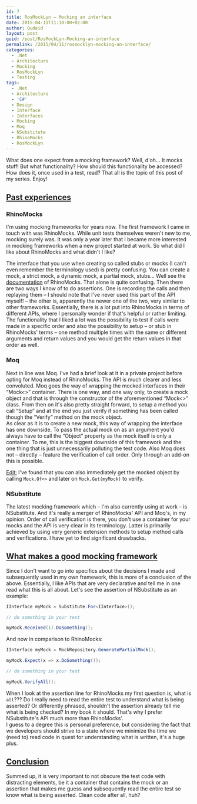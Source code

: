 ```yaml
---
id: 7
title: RosMockLyn – Mocking an interface
date: 2015-04-11T11:10:00+02:00
author: Qudeid
layout: post
guid: /post/RosMockLyn-Mocking-an-interface
permalink: /2015/04/11/rosmocklyn-mocking-an-interface/
categories:
  - .Net
  - Architecture
  - Mocking
  - RosMockLyn
  - Testing
tags:
  - .Net
  - Architecture
  - 'C#'
  - Design
  - Interface
  - Interfaces
  - Mocking
  - Moq
  - NSubstitute
  - RhinoMocks
  - RosMockLyn
---
```

What does one expect from a mocking framework? Well, d'oh… It mocks stuff! But what functionality? How should this functionality be accessed? How does it, once used in a test, read? That all is the topic of this post of my series. Enjoy!

## <u>Past experiences</u>

### RhinoMocks

I'm using mocking frameworks for years now. The first framework I came in touch with was RhinoMocks. While unit tests themselves weren't new to me, mocking surely was. It was only a year later that I became more interested in mocking frameworks when a new project started at work. So what did I like about RhinoMocks and what didn't I like?

The interface that you use when creating so called stubs or mocks (I can't even remember the terminology used) is pretty confusing. You can create a mock, a strict mock, a dynamic mock, a partial mock, stubs… Well see the [documentation](http://www.ayende.com/wiki/%28X%281%29S%28oi2wnukbxzv3tklgolfwaods%29%29/Rhino+Mocks.ashx) of RhinoMocks. That alone is quite confusing. Then there are two ways I know of to do assertions. One is recording the calls and then replaying them – I should note that I've never used this part of the API myself! – the other is, apparently the newer one of the two, very similar to other frameworks. Essentially, there is a lot put into RhinoMocks in terms of different APIs, where I personally wonder if that's helpful or rather limiting.  
The functionality that I liked a lot was the possibility to test if calls were made in a specific order and also the possibility to setup – or stub in RhinoMocks' terms – one method multiple times with the same or different arguments and return values and you would get the return values in that order as well. 

### Moq

Next in line was Moq. I've had a brief look at it in a private project before opting for Moq instead of RhinoMocks. The API is much clearer and less convoluted. Moq goes the way of wrapping the mocked interfaces in their “Mock<>” container. There is one way, and one way only, to create a mock object and that is through the constructor of the aforementioned “Mock<>” class. From then on it's also pretty straight forward, to setup a method you call “Setup” and at the end you just verify if something has been called though the “Verify” method on the mock object.  
As clear as it is to create a new mock, this way of wrapping the interface has one downside. To pass the actual mock on as an argument you'd always have to call the “Object” property as the mock itself is only a container. To me, this is the biggest downside of this framework and the one thing that is just unnecessarily polluting the test code. Also Moq does not – directly – feature the verification of call order. Only through an add-on this is possible.

<u>Edit:</u> I've found that you can also immediately get the mocked object by calling `Mock.Of<>` and later on `Mock.Get(myMock)` to verify.

### NSubstitute

The latest mocking framework which – I'm also currently using at work – is NSubstitute. And it's really a merger of RhinoMocks' API and Moq's, in my opinion. Order of call verification is there, you don't use a container for your mocks and the API is very clear in its terminology. Latter is primarily achieved by using very generic extension methods to setup method calls and verifications. I have yet to find significant drawbacks.

## <u>What makes a good mocking framework</u>

Since I don't want to go into specifics about the decisions I made and subsequently used in my own framework, this is more of a conclusion of the above. Essentially, I like APIs that are very declarative and tell me in one read what this is all about. Let's see the assertion of NSubstitute as an example:

```csharp
IInterface myMock = Substitute.For<IInterface>();

// do something in your test

myMock.Received(1).DoSomething();
```

And now in comparison to RhinoMocks:

```csharp
IInterface myMock = MockRepository.GeneratePartialMock();

myMock.Expect(x => x.DoSomething());

// do something in your test

myMock.VerifyAll();
```

When I look at the assertion line for RhinoMocks my first question is, what is `all`??? Do I really need to read the entire test to understand what is being asserted? Or differently phrased, shouldn't the assertion already tell me what is being checked? In my book it should. That's why I prefer NSubstitute's API much more than RhinoMocks'.  
I guess to a degree this is personal preference, but considering the fact that we developers should strive to a state where we minimize the time we (need to) read code in quest for understanding what is written, it's a huge plus.

## <u>Conclusion</u>

Summed up, it is very important to not obscure the test code with distracting elements, be it a container that contains the mock or an assertion that makes me guess and subsequently read the entire test so know what is being asserted. Clean code after all, huh?